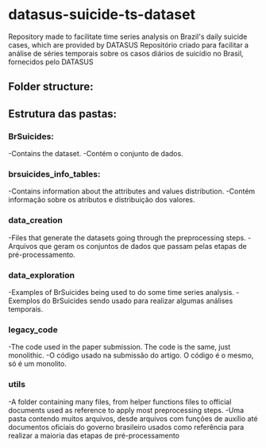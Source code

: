 # datasus-suicide-ts-dataset
Repository made to facilitate time series analysis on Brazil's daily suicide cases, which are provided by DATASUS 
Repositório criado para facilitar a análise de séries temporais sobre os casos diários de suicídio no Brasil, fornecidos pelo DATASUS


## Folder structure:
## Estrutura das pastas:

### BrSuicides:
-Contains the dataset.
-Contém o conjunto de dados.

### brsuicides_info_tables:
-Contains information about the attributes and values distribution.
-Contém informação sobre os atributos e distribuição dos valores.

### data_creation
-Files that generate the datasets going through the preprocessing steps.
-Arquivos que geram os conjuntos de dados que passam pelas etapas de pré-processamento.

### data_exploration
-Examples of BrSuicides being used to do some time series analysis.
-Exemplos do BrSuicides sendo usado para realizar algumas análises temporais.

### legacy_code
-The code used in the paper submission. The code is the same, just monolithic.
-O código usado na submissão do artigo. O código é o mesmo, só é um monolito.

### utils
-A folder containing many files, from helper functions files to official documents used as reference to apply most preprocessing steps.
-Uma pasta contendo muitos arquivos, desde arquivos com funções de auxílio até documentos oficiais do governo brasileiro usados como referência para realizar a maioria das etapas de pré-processamento
